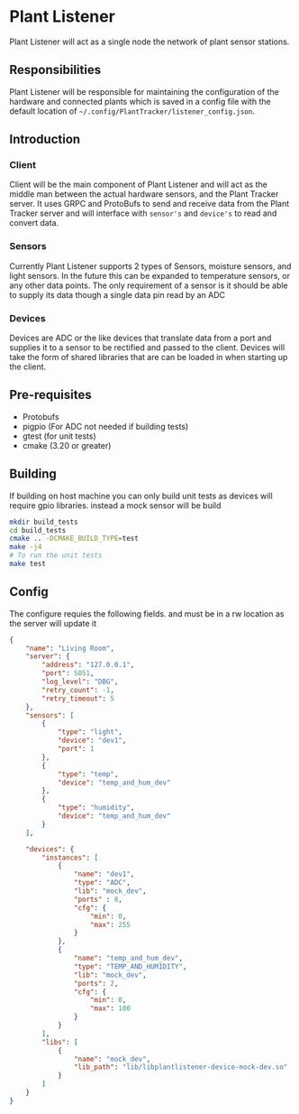 # Plant Listener
Plant Listener will act as a single node the network of plant sensor stations.

## Responsibilities
Plant Listener will be responsible for maintaining the configuration of the hardware and connected plants which is saved in a config file with the default location
of `~/.config/PlantTracker/listener_config.json`.

## Introduction

### Client
Client will be the main component of Plant Listener and will act as the middle man between the actual hardware sensors, and the Plant Tracker server. It uses GRPC and ProtoBufs to send and receive data from the Plant Tracker server and will interface with `sensor's` and `device's` to read and convert data.

### Sensors
Currently Plant Listener supports 2 types of Sensors, moisture sensors, and light sensors. In the future this can be expanded to temperature sensors, or any other data points. The only requirement of a sensor is it should be able to supply its data though a single data pin read by an ADC

### Devices
Devices are ADC or the like devices that translate data from a port and supplies it to a sensor to be rectified and passed to the client.
Devices will take the form of shared libraries that are can be loaded in when starting up the client.

## Pre-requisites
- Protobufs
- pigpio (For ADC not needed if building tests)
- gtest (for unit tests)
- cmake (3.20 or greater)

## Building
If building on host machine you can only build unit tests as devices will require gpio libraries. instead a mock sensor will be build
```bash
mkdir build_tests
cd build_tests
cmake .. -DCMAKE_BUILD_TYPE=test
make -j4
# To run the unit tests
make test
```

## Config
The configure requies the following fields. and must be in a rw location as the server will update it
```json
{
    "name": "Living Room",
    "server": {
        "address": "127.0.0.1",
        "port": 5051,
        "log_level": "DBG",
        "retry_count": -1,
        "retry_timeout": 5
    },
    "sensors": [
        {
            "type": "light",
            "device": "dev1",
            "port": 1
        },
        {
            "type": "temp",
            "device": "temp_and_hum_dev"
        },
        {
            "type": "humidity",
            "device": "temp_and_hum_dev"
        }
    ],

    "devices": {
        "instances": [
            {
                "name": "dev1",
                "type": "ADC",
                "lib": "mock_dev",
                "ports" : 8,
                "cfg": {
                    "min": 0,
                    "max": 255
                }
            },
            {
                "name": "temp_and_hum_dev",
                "type": "TEMP_AND_HUMIDITY",
                "lib": "mock_dev",
                "ports": 2,
                "cfg": {
                    "min": 0,
                    "max": 100
                }
            }
        ],
        "libs": [
            {
                "name": "mock_dev",
                "lib_path": "lib/libplantlistener-device-mock-dev.so"
            }
        ]
    }
}
```